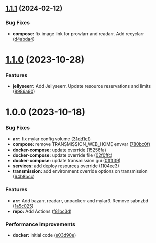 ## [1.1.1](https://github.com/hackwish/docker-arr/compare/v1.1.0...v1.1.1) (2024-02-12)


### Bug Fixes

* **compose:** fix image link for prowlarr and readarr. Add recyclarr ([d4abda4](https://github.com/hackwish/docker-arr/commit/d4abda4357fe4fbe4f49c01a7ced93b8aab65fc7))

# [1.1.0](https://github.com/hackwish/docker-arr/compare/v1.0.0...v1.1.0) (2023-10-28)


### Features

* **jellyseerr:** Add Jellyseerr. Update resource reservations and limits ([8986a90](https://github.com/hackwish/docker-arr/commit/8986a901e689725372e3bacbb33ce3b9d02b6487))

# 1.0.0 (2023-10-18)


### Bug Fixes

* **arr:** fix mylar config volume ([31dd1ef](https://github.com/hackwish/docker-arr/commit/31dd1ef342006cf665922771ab857547a2d0e248))
* **compose:** remove TRANSMISSION_WEB_HOME envvar ([780bc0f](https://github.com/hackwish/docker-arr/commit/780bc0f22988145ac1a133059bb27a52882b09d1))
* **docker-compose:** update override ([15256fa](https://github.com/hackwish/docker-arr/commit/15256fa4143c4da18c42e32ff073b7f8e4cd49a2))
* **docker-compose:** update override file ([02f0ffc](https://github.com/hackwish/docker-arr/commit/02f0ffc4b74f2dadc7709bd9470252b745045789))
* **docker-compose:** update transmission gui ([0ffff39](https://github.com/hackwish/docker-arr/commit/0ffff39408e44ddd40253cdbe28ba59cf7d7bb1c))
* **services:** add deploy resources override ([1104ee3](https://github.com/hackwish/docker-arr/commit/1104ee32fffc157335ca1f91627f78c8622d5418))
* **transmission:** add environment override options on transmission ([64b8bcc](https://github.com/hackwish/docker-arr/commit/64b8bcc3c68d0574735769e97b17855c1ac04066))


### Features

* **arr:** Add bazarr, readarr, unpackerr and mylar3. Remove sabnzbd ([1a5c025](https://github.com/hackwish/docker-arr/commit/1a5c025e8936e771ed2360089cc8b2b27d724879))
* **repo:** Add Actions ([f81bc3d](https://github.com/hackwish/docker-arr/commit/f81bc3d9fd81fc5be6a2934c44b887e76105d057))


### Performance Improvements

* **docker:** initial code ([e03d90e](https://github.com/hackwish/docker-arr/commit/e03d90e8df41f2cb9196f1e37f5f6a8ab10ccc2c))
